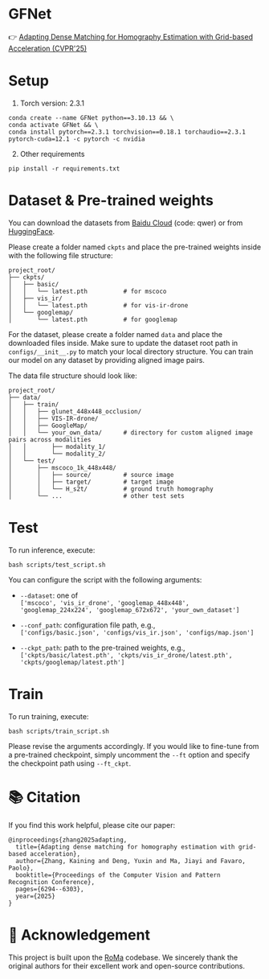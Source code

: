 # GFNet
👉  [Adapting Dense Matching for Homography Estimation with Grid-based Acceleration (CVPR'25)](https://openaccess.thecvf.com/content/CVPR2025/papers/Zhang_Adapting_Dense_Matching_for_Homography_Estimation_with_Grid-based_Acceleration_CVPR_2025_paper.pdf)


# Setup
1. Torch version: 2.3.1
```
conda create --name GFNet python==3.10.13 && \
conda activate GFNet && \
conda install pytorch==2.3.1 torchvision==0.18.1 torchaudio==2.3.1 pytorch-cuda=12.1 -c pytorch -c nvidia
```
2. Other requirements
```
pip install -r requirements.txt
```

# Dataset & Pre-trained weights
You can download the datasets from [Baidu Cloud](https://pan.baidu.com/s/1CwyHIYBwr3PdFatqbPn-4g) (code: qwer) or from [HuggingFace](https://huggingface.co/datasets/carney1212/cvpr25_datasets/resolve/main/cvpr25_dataset.7z).

Please create a folder named ```ckpts``` and place the pre-trained weights inside with the following file structure:
```
project_root/
├── ckpts/
│   ├── basic/
│   │   └── latest.pth          # for mscoco
│   ├── vis_ir/
│   │   └── latest.pth          # for vis-ir-drone
│   └── googlemap/
│       └── latest.pth          # for googlemap

```

For the dataset, please create a folder named ```data``` and place the downloaded files inside.
Make sure to update the dataset root path in ```configs/__init__.py``` to match your local directory structure. 
You can train our model on any dataset by providing aligned image pairs.

The data file structure should look like:
```
project_root/
├── data/
│   ├── train/
│   │   ├── glunet_448x448_occlusion/
│   │   ├── VIS-IR-drone/
│   │   ├── GoogleMap/
│   │   └── your_own_data/      # directory for custom aligned image pairs across modalities
│   │       ├── modality_1/
│   │       └── modality_2/
│   └── test/
│       ├── mscoco_1k_448x448/
│       │   ├── source/         # source image
│       │   ├── target/         # target image
│       │   └── H_s2t/          # ground truth homography
│       └── ...                 # other test sets
```


# Test

To run inference, execute:
```
bash scripts/test_script.sh
```

You can configure the script with the following arguments:

- `--dataset`: one of  
  `['mscoco', 'vis_ir_drone', 'googlemap_448x448', 'googlemap_224x224', 'googlemap_672x672', 'your_own_dataset']`

- `--conf_path`: configuration file path, e.g.,  
  `['configs/basic.json', 'configs/vis_ir.json', 'configs/map.json']`

- `--ckpt_path`: path to the pre-trained weights, e.g.,  
  `['ckpts/basic/latest.pth', 'ckpts/vis_ir_drone/latest.pth', 'ckpts/googlemap/latest.pth']`


# Train

To run training, execute:
```
bash scripts/train_script.sh
```
Please revise the arguments accordingly.
If you would like to fine-tune from a pre-trained checkpoint, simply uncomment the ```--ft``` option and specify the checkpoint path using ```--ft_ckpt```.

# 📚 Citation
If you find this work helpful, please cite our paper:
```
@inproceedings{zhang2025adapting,
  title={Adapting dense matching for homography estimation with grid-based acceleration},
  author={Zhang, Kaining and Deng, Yuxin and Ma, Jiayi and Favaro, Paolo},
  booktitle={Proceedings of the Computer Vision and Pattern Recognition Conference},
  pages={6294--6303},
  year={2025}
}
```

# 🙏 Acknowledgement

This project is built upon the [RoMa](https://github.com/Parskatt/RoMa) codebase.
We sincerely thank the original authors for their excellent work and open-source contributions.